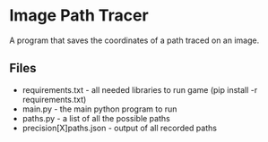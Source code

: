 # Image Path Tracer
A program that saves the coordinates of a path  traced on an image.

## Files
- requirements.txt - all needed libraries to run game (pip install -r requirements.txt)
- main.py - the main python program to run
- paths.py - a list of all the possible paths
- precision[X]paths.json - output of all recorded paths